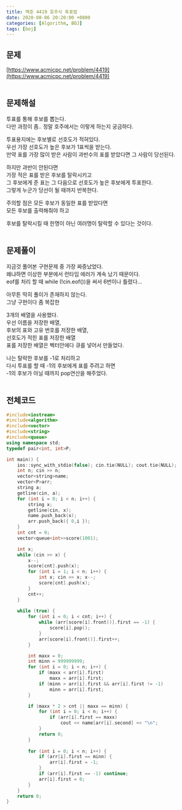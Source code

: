 ```yaml
---
title: 백준 4419 호주식 투표법
date: 2020-08-06 20:20:00 +0800
categories: [Algorithm, BOJ]
tags: [boj]
---
```


## 문제
[https://www.acmicpc.net/problem/4419](https://www.acmicpc.net/problem/4419)  
<br>

## 문제해설  
투표를 통해 후보를 뽑는다.  
다만 과정이 좀.. 정말 호주에서는 이렇게 하는지 궁금하다.  

투표용지에는 후보별로 선호도가 적혀있다.  
우선 가장 선호도가 높은 후보가 1표씩을 받는다.  
만약 표를 가장 많이 받은 사람이 과반수의 표를 받았다면 그 사람이 당선된다.  

하지만 과반이 안된다면  
가장 적은 표를 받은 후보를 탈락시키고  
그 후보에게 준 표는 그 다음으로 선호도가 높은 후보에게 투표한다.  
그렇게 누군가 당선이 될 때까지 반복한다.  

주의할 점은 모든 후보가 동일한 표를 받았다면  
모든 후보를 출력해줘야 하고  

후보를 탈락시킬 때 한명이 아닌 여러명이 탈락할 수 있다는 것이다.  
<br>

## 문제풀이  
지금것 풀어본 구현문제 중 가장 짜증났었다.  
왜냐하면 이상한 부분에서 런타임 에러가 계속 났기 때문이다.  
eof를 처리 할 때 while (!cin.eof())을 써서 6번이나 틀렸다...  

아무튼 딱히 풀이가 존재하지 않는다.  
그냥 구현이다 좀 복잡한  

3개의 배열을 사용했다.  
우선 이름을 저장한 배열,  
후보의 표와 고유 번호를 저장한 배열,  
선호도가 적힌 표를 저장한 배열  
표를 저장한 배열은 벡터안에다 큐를 넣어서 만들었다.  

나는 탈락한 후보를 -1로 처리하고  
다시 투표를 할 때 -1의 후보에게 표를 주려고 하면  
-1의 후보가 아닐 때까지 pop연산을 해주었다.  
<br>


## 전체코드
```c++
#include<iostream>
#include<algorithm>
#include<vector>
#include<string>
#include<queue>
using namespace std;
typedef pair<int, int>P;

int main() {
    ios::sync_with_stdio(false); cin.tie(NULL); cout.tie(NULL);
    int n; cin >> n;
    vector<string>name;
    vector<P>arr;
    string a;
    getline(cin, a);
    for (int i = 0; i < n; i++) {
        string x;
        getline(cin, x);
        name.push_back(x);
        arr.push_back({ 0,i });
    }
    int cnt = 0;
    vector<queue<int>>score(1001);

    int x;
    while (cin >> x) {
        x--;
        score[cnt].push(x);
        for (int i = 1; i < n; i++) {
            int x; cin >> x; x--;
            score[cnt].push(x);
        }
        cnt++;
    }
    
    while (true) {
        for (int i = 0; i < cnt; i++) {
            while (arr[score[i].front()].first == -1) {
                score[i].pop();
            }
            arr[score[i].front()].first++;
        }

        int maxx = 0;
		int minn = 999999999;
		for (int i = 0; i < n; i++) {
			if (maxx < arr[i].first)
				maxx = arr[i].first;
			if (minn > arr[i].first && arr[i].first != -1)
				minn = arr[i].first;
		}

		if (maxx * 2 > cnt || maxx == minn) {
			for (int i = 0; i < n; i++) {
				if (arr[i].first == maxx)
					cout << name[arr[i].second] << "\n";
			}
			return 0;
		}
		
        for (int i = 0; i < n; i++) {
            if (arr[i].first == minn) {
                arr[i].first = -1;
            }
            if (arr[i].first == -1) continue;
            arr[i].first = 0;
        }
    }
    return 0;
}
```